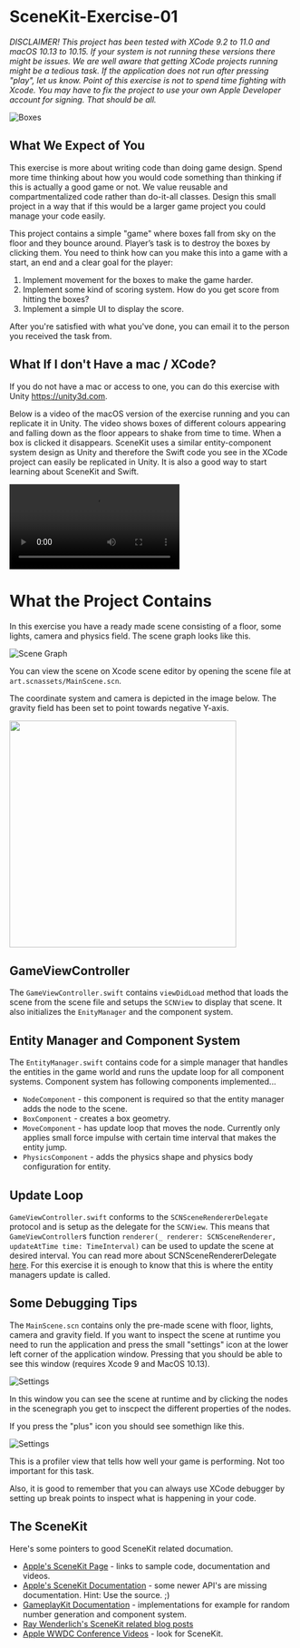 SceneKit-Exercise-01
====================

_DISCLAIMER! This project has been tested with XCode 9.2 to 11.0 and macOS 10.13 to 10.15. If your system is not running these versions there might be issues. We are well aware that getting XCode projects running might be a tedious task. If the application does not run after pressing "play", let us know. Point of this exercise is not to spend time fighting with Xcode. You may have to fix the project to use your own Apple Developer account for signing. That should be all._

![Boxes](https://github.com/shipyard-games/CodingExercise/raw/master/SceneKit-Exercise-01/Images/Boxes1.png)

What We Expect of You
---------------------

This exercise is more about writing code than doing game design. Spend more time thinking about how you would code something than thinking if this is actually a good game or not. We value reusable and compartmentalized code rather than do-it-all classes. Design this small project in a way that if this would be a larger game project you could manage your code easily.

This project contains a simple "game" where boxes fall from sky on the floor and they bounce around. Player’s task is to destroy the boxes by clicking them. You need to think how can you make this into a game with a start, an end and a clear goal for the player:

  1. Implement movement for the boxes to make the game harder.
  2. Implement some kind of scoring system. How do you get score from hitting the boxes?
  3. Implement a simple UI to display the score.

After you're satisfied with what you've done, you can email it to the person you received the task from. 

What If I don't Have a mac / XCode?
-----------------------------------

If you do not have a mac or access to one, you can do this exercise with Unity https://unity3d.com.

Below is a video of the macOS version of the exercise running and you can replicate it in Unity. The video shows boxes of different colours appearing and falling down as the floor appears to shake from time to time. When a box is clicked it disappears. SceneKit uses a similar entity-component system design as Unity and therefore the Swift code you see in the XCode project can easily be replicated in Unity. It is also a good way to start learning about SceneKit and Swift. 

![Video](https://github.com/shipyard-games/CodingExercise/raw/master/SceneKit-Exercise-01/SceneKit-Exercise-01/SceneKit-Exercise-Video.mov)

What the Project Contains
=========================

In this exercise you have a ready made scene consisting of a floor, some lights, camera and physics field. The scene graph looks like this.

![Scene Graph](https://github.com/shipyard-games/CodingExercise/raw/master/SceneKit-Exercise-01/Images/SceneGraph.png)

You can view the scene on Xcode scene editor by opening the scene file at `art.scnassets/MainScene.scn`.

The coordinate system and camera is depicted in the image below. The gravity field has been set to point towards negative Y-axis.

<img src="https://docs-assets.developer.apple.com/published/c930c799fe/1f516915-005c-4949-9bc9-38a3fe9f2a7d.png" width=400 />

GameViewController
------------------

The `GameViewController.swift` contains `viewDidLoad` method that loads the scene from the scene file and setups the `SCNView` to display that scene. It also initializes the `EnityManager` and the component system.

Entity Manager and Component System
-----------------------------------

The `EntityManager.swift` contains code for a simple manager that handles the entities in the game world and runs the update loop for all component systems. Component system has following components implemented...

* `NodeComponent` - this component is required so that the entity manager adds the node to the scene.
* `BoxComponent` - creates a box geometry.
* `MoveComponent` - has update loop that moves the node. Currently only applies small force impulse with certain time interval that makes the entity jump.
* `PhysicsComponent` - adds the physics shape and physics body configuration for entity.

Update Loop
-----------

`GameViewController.swift` conforms to the `SCNSceneRendererDelegate` protocol and is setup as the delegate for the `SCNView`. This means that `GameViewController`s function `renderer(_ renderer: SCNSceneRenderer, updateAtTime time: TimeInterval)` can be used to update the scene at desired interval. You can read more about SCNSceneRendererDelegate [here](https://developer.apple.com/documentation/scenekit/scnscenerendererdelegate). For this exercise it is enough to know that this is where the entity managers update is called.

Some Debugging Tips
-------------------

The `MainScene.scn` contains only the pre-made scene with floor, lights, camera and gravity field. If you want to inspect the scene at runtime you need to run the application and press the small "settings" icon at the lower left corner of the application window. Pressing that you should be able to see this window (requires Xcode 9 and MacOS 10.13).

![Settings](https://github.com/shipyard-games/CodingExercise/raw/master/SceneKit-Exercise-01/Images/Settings.png)

In this window you can see the scene at runtime and by clicking the nodes in the scenegraph you get to inscpect the different properties of the nodes.

If you press the "plus" icon you should see somethign like this.

![Settings](https://github.com/shipyard-games/CodingExercise/raw/master/SceneKit-Exercise-01/Images/Boxes2.png)

This is a profiler view that tells how well your game is performing. Not too important for this task.

Also, it is good to remember that you can always use XCode debugger by setting up break points to inspect what is happening in your code.

The SceneKit
------------

Here's some pointers to good SceneKit related documation.

* [Apple's SceneKit Page](https://developer.apple.com/scenekit/) - links to sample code, documentation and videos.
* [Apple's SceneKit Documentation](https://developer.apple.com/documentation/scenekit) - some newer API's are missing documentation. Hint: Use the source. ;)
* [GameplayKit Documentation](https://developer.apple.com/library/content/documentation/General/Conceptual/GameplayKit_Guide/index.html) - implementations for example for random number generation and component system.
* [Ray Wenderlich's SceneKit related blog posts](https://www.raywenderlich.com/category/apple-game-frameworks/agf-scenekit)
* [Apple WWDC Conference Videos](https://developer.apple.com/videos/) - look for SceneKit.

